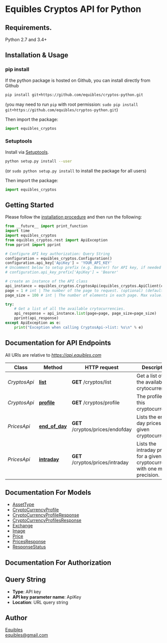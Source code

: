 # Equibles Cryptos API for Python

## Requirements.

Python 2.7 and 3.4+

## Installation & Usage
### pip install

If the python package is hosted on Github, you can install directly from Github

```sh
pip install git+https://github.com/equibles/cryptos-python.git
```
(you may need to run `pip` with root permission: `sudo pip install git+https://github.com/equibles/cryptos-python.git`)

Then import the package:
```python
import equibles_cryptos 
```

### Setuptools

Install via [Setuptools](http://pypi.python.org/pypi/setuptools).

```sh
python setup.py install --user
```
(or `sudo python setup.py install` to install the package for all users)

Then import the package:
```python
import equibles_cryptos
```

## Getting Started

Please follow the [installation procedure](#installation--usage) and then run the following:

```python
from __future__ import print_function
import time
import equibles_cryptos
from equibles_cryptos.rest import ApiException
from pprint import pprint

# Configure API key authorization: Query String
configuration = equibles_cryptos.Configuration()
configuration.api_key['ApiKey'] = 'YOUR_API_KEY'
# Uncomment below to setup prefix (e.g. Bearer) for API key, if needed
# configuration.api_key_prefix['ApiKey'] = 'Bearer'

# create an instance of the API class
api_instance = equibles_cryptos.CryptosApi(equibles_cryptos.ApiClient(configuration))
page = 1 # int | The number of the page to request. (optional) (default to 1)
page_size = 100 # int | The number of elements in each page. Max value: 100. (optional) (default to 100)

try:
    # Get a list of all the available crytocurrencies.
    api_response = api_instance.list(page=page, page_size=page_size)
    pprint(api_response)
except ApiException as e:
    print("Exception when calling CryptosApi->list: %s\n" % e)

```

## Documentation for API Endpoints

All URIs are relative to *https://api.equibles.com*

Class | Method | HTTP request | Description
------------ | ------------- | ------------- | -------------
*CryptosApi* | [**list**](docs/CryptosApi.md#list) | **GET** /cryptos/list | Get a list of all the available crytocurrencies.
*CryptosApi* | [**profile**](docs/CryptosApi.md#profile) | **GET** /cryptos/profile | The profile of this cryptocurrency.
*PricesApi* | [**end_of_day**](docs/PricesApi.md#end_of_day) | **GET** /cryptos/prices/endofday | Lists the end of day prices for a given cryptocurrency.
*PricesApi* | [**intraday**](docs/PricesApi.md#intraday) | **GET** /cryptos/prices/intraday | Lists the intraday prices for a given cryptocurrency with one minute precision.

## Documentation For Models

 - [AssetType](docs/AssetType.md)
 - [CryptoCurrencyProfile](docs/CryptoCurrencyProfile.md)
 - [CryptoCurrencyProfileResponse](docs/CryptoCurrencyProfileResponse.md)
 - [CryptoCurrencyProfilesResponse](docs/CryptoCurrencyProfilesResponse.md)
 - [Exchange](docs/Exchange.md)
 - [Image](docs/Image.md)
 - [Price](docs/Price.md)
 - [PricesResponse](docs/PricesResponse.md)
 - [ResponseStatus](docs/ResponseStatus.md)

## Documentation For Authorization


## Query String

- **Type**: API key
- **API key parameter name**: ApiKey
- **Location**: URL query string


## Author
[Equibles](https://www.equibles.com)\
equibles@gmail.com
